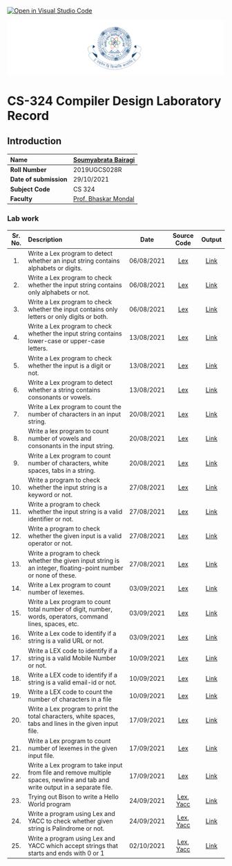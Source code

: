 [![Open in Visual Studio Code](https://classroom.github.com/assets/open-in-vscode-f059dc9a6f8d3a56e377f745f24479a46679e63a5d9fe6f495e02850cd0d8118.svg)](https://classroom.github.com/online_ide?assignment_repo_id=5517604&assignment_repo_type=AssignmentRepo)

![iiit ranchi logo](iiitranchilogo.png)

# CS-324 Compiler Design Laboratory Record

## Introduction

| **Name** | [Soumyabrata Bairagi](https://github.com/sb2356-iiitr) |
| :-- | :-- |
| **Roll Number** | 2019UGCS028R |
| **Date of submission** | 29/10/2021 |
| **Subject Code** | CS 324 |
| **Faculty** | [Prof. Bhaskar Mondal](https://github.com/bhaskarfx) |

### Lab work

| Sr. No. | Description | Date | Source Code | Output |
| :--: | :---- | :--: | :--: | :--: |
| 1. | Write a Lex program to detect whether an input string contains alphabets or digits. | 06/08/2021 | [Lex](./Day%201/1%20Alpha%20or%20Digits/alpha-digit.l) | [Link](./Day%201/1%20Alpha%20or%20Digits/op.png)
| 2. | Write a Lex program to check whether the input string contains only alphabets or not. | 06/08/2021 | [Lex](./Day%201/2%20Only%20Alphabet/onlyaplha.l) | [Link](./Day%201/2%20Only%20Alphabet/op.png)
| 3. | Write a Lex program to check whether the input contains only letters or only digits or both. | 06/08/2021 |[Lex](./Day%201/3%20Only%20letters%20or%20only%20digits/only-letter-digit.l) | [Link](./Day%201/3%20Only%20letters%20or%20only%20digits/op.png)
| 4. | Write a Lex program to check whether the input string contains lower-case or upper-case letters.| 13/08/2021 |[Lex](./Day%202/1%20Lower%20or%20Upper/lowerupper.l) | [Link](./Day%202/1%20Lower%20or%20Upper/op.png)
| 5. | Write a Lex program to check whether the input is a digit or not. | 13/08/2021 | [Lex](./Day%202/2%20Digit%20or%20not/digit.l) |[Link](./Day%202/2%20Digit%20or%20not/op.png)
| 6. | Write a Lex program to detect whether a string contains consonants or vowels. | 13/08/2021 | [Lex](./Day%202/3%20Vowel%20or%20consonants/vnc.l) | [Link](./Day%202/3%20Vowel%20or%20consonants/op.png)
| 7. | Write a Lex program to count the number of characters in an input string. | 20/08/2021 | [Lex](./Day%203/1%20No%20of%20Characters/nchar.l) | [Link](./Day%203/1%20No%20of%20Characters/op.png)
| 8. | Write a lex program to count number of vowels and consonants in the input string. | 20/08/2021 | [Lex](./Day%203/2%20Number%20of%20Vowels%20and%20Consonants/numbervnc.l) | [Link](./Day%203/2%20Number%20of%20Vowels%20and%20Consonants/op.png)
| 9. | Write a Lex program to count number of characters, white spaces, tabs in a string.| 20/08/2021 | [Lex](./Day%203/3%20Characters,%20White%20Spaces%20and%20Tabs/chars_wspace_tab.l) | [Link](./Day%203/3%20Characters,%20White%20Spaces%20and%20Tabs/op.png)
| 10. | Write a program to check whether the input string is a keyword or not. |  27/08/2021  | [Lex](./Day%204/1%20Keyword/keyword.l)  | [Link](./Day%204/1%20Keyword/op.png)
| 11. | Write a program to check whether the input string is a valid identifier or not. |  27/08/2021  | [Lex](./Day%204/2%20Identifier/identifier.l)  | [Link](./Day%204/2%20Identifier/op.png)
| 12. | Write a program to check whether the given input is a valid operator or not. |  27/08/2021  | [Lex](./Day%204/3%20Operator/operator.l)  | [Link](./Day%204/3%20Operator/op.png)
| 13. | Write a program to check whether the given input string is an integer, floating-point number or none of these. |  27/08/2021  | [Lex](./Day%204/4%20Integer,%20Float/intfl.l)  | [Link](./Day%204/4%20Integer,%20Float/op.png)
| 14. | Write a Lex program to count number of lexemes. |  03/09/2021  | [Lex](./Day%205/1%20No%20of%20Lexems/lex.l)  | [Link](./Day%205/1%20No%20of%20Lexems/op.png)
| 15. | Write a Lex program to count total number of digit, number, words, operators, command lines, spaces, etc. |  03/09/2021  | [Lex](./Day%205/2%20Count%20digits,%20words,%20operators,%20cmd%20lines/ndigword.l)  | [Link](./Day%205/2%20Count%20digits,%20words,%20operators,%20cmd%20lines/op.png)
| 16. | Write a Lex code to identify if a string is a valid URL or not. |  03/09/2021  | [Lex](./Day%205/3%20Valid%20URL/validurl.l)  | [Link](./Day%205/3%20Valid%20URL/op.png)
| 17. | Write a LEX code to identify if a string is a valid Mobile Number or not. |  10/09/2021  | [Lex](./Day%206/1%20Valid%20Mobile%20number/mobile.l)  | [Link](./Day%206/1%20Valid%20Mobile%20number/op.png)
| 18. | Write a LEX code to identify if a string is a valid email-id or not. |  10/09/2021  | [Lex](./Day%206/2%20Valid%20Email/email.l)  | [Link](./Day%206/2%20Valid%20Email/op.png)
| 19. | Write a LEX code to count the number of characters in a file |  10/09/2021  | [Lex](./Day%206/3%20Characters%20in%20File/charsinfile.l)  | [Link](./Day%206/3%20Characters%20in%20File/op.png)
| 20. | Write a Lex program to print the total characters, white spaces, tabs and lines in the given input file. |  17/09/2021  | [Lex](./Day%207/1%20Chars%20in%20file/charsfile.l)  | [Link](./Day%207/1%20Chars%20in%20file/op.png)
| 21. | Write a Lex program to count number of lexemes in the given input file. |  17/09/2021  | [Lex](./Day%207/2%20Lexemes%20in%20file/lex_file.l)  | [Link](./Day%207/2%20Lexemes%20in%20file/op.png)
| 22. | Write a Lex program to take input from file and remove multiple spaces, newline and tab and write output in a separate file. |  17/09/2021  | [Lex](./Day%207/3%20Remove%20Spaces/rmspace.l)  | [Link](./Day%207/3%20Remove%20Spaces/op.png)
| 23. | Trying out Bison to write a Hello World program |  24/09/2021  | [Lex](./Day%208/1%20Bison/hello.l), [Yacc](./Day%208/1%20Bison/hello.y)  | [Link](./Day%208/1%20Bison/op.png)
| 24. | Write a program using Lex and YACC to check whether given string is Palindrome or not. |  24/09/2021  | [Lex](./Day%208/2%20Palindrome/pal.l), [Yacc](Day%208/2%20Palindrome/pal.y)  | [Link](./Day%208/2%20Palindrome/op.png)
| 25. | Write a program using Lex and YACC which accept strings that starts and ends with 0 or 1 |  02/10/2021  | [Lex](./Day%209/zeroone/zeroone.l), [Yacc](Day%209/zeroone/zeroone.y)  | [Link](./Day%209/zeroone/op.png)
